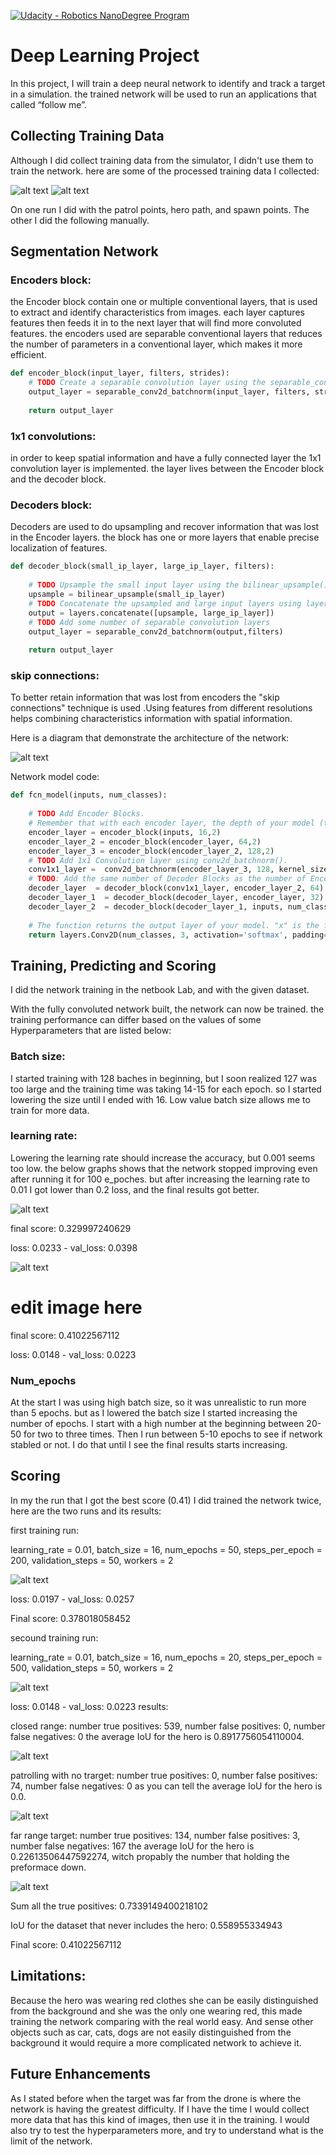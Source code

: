 [![Udacity - Robotics NanoDegree Program](https://s3-us-west-1.amazonaws.com/udacity-robotics/Extra+Images/RoboND_flag.png)](https://www.udacity.com/robotics)

# Deep Learning Project 

In this project, I will train a deep neural network to identify and track a target in a simulation. the trained network will be used to run an applications that called “follow me”.   

[image_0]: ./docs/misc/sim_screenshot.png
[image_1]: images/0_run1_cam1_00038.jpeg
[image_2]: images/1_run2_cam1_00004.jpeg
[image_3]: images/Diagram_2.png
[image_4]: images/test_5.PNG
[image_5]: images/test_5.PNG
[image_6]: images/test_(1).PNG
[image_7]: images/test_(2).PNG
[image_8]: images/test_nn.PNG
[image_9]: images/test_nn_1.PNG
[image_10]: images/test_nn_2.PNG



## Collecting Training Data ##
Although I did collect training data from the simulator, I didn't use them to train the network. here are some of the processed training data I collected:

![alt text][image_1] 
![alt text][image_2] 

On one run I did with the patrol points, hero path, and spawn points. The other I did the following manually.  

## Segmentation Network

### Encoders block:
the Encoder block contain one or multiple conventional layers, that is used to extract and identify characteristics from images. each layer captures features then feeds it in to the next layer that will find more convoluted features. 
the encoders used are separable conventional layers that reduces the number of parameters in a conventional layer, which makes it more efficient. 

```python
def encoder_block(input_layer, filters, strides):
    # TODO Create a separable convolution layer using the separable_conv2d_batchnorm() function.
    output_layer = separable_conv2d_batchnorm(input_layer, filters, strides)
  
    return output_layer
```

### 1x1 convolutions:
in order to keep spatial information and have a fully connected layer the 1x1 convolution layer is implemented. the layer lives between the Encoder block and the decoder block. 

### Decoders block:
Decoders are used to do upsampling and recover information that was lost in the Encoder layers. the block has one or more layers that enable precise localization of features.  

```python
def decoder_block(small_ip_layer, large_ip_layer, filters):
    
    # TODO Upsample the small input layer using the bilinear_upsample() function.
    upsample = bilinear_upsample(small_ip_layer)
    # TODO Concatenate the upsampled and large input layers using layers.concatenate
    output = layers.concatenate([upsample, large_ip_layer])
    # TODO Add some number of separable convolution layers
    output_layer = separable_conv2d_batchnorm(output,filters)
    
    return output_layer
```

### skip connections:
To better retain information that was lost from encoders the "skip connections" technique is used .Using features from different resolutions helps combining characteristics information with spatial information.

Here is a diagram that demonstrate the architecture of the network:

![alt text][image_3]

Network model code:

```python
def fcn_model(inputs, num_classes):
    
    # TODO Add Encoder Blocks. 
    # Remember that with each encoder layer, the depth of your model (the number of filters) increases.
    encoder_layer = encoder_block(inputs, 16,2)
    encoder_layer_2 = encoder_block(encoder_layer, 64,2)
    encoder_layer_3 = encoder_block(encoder_layer_2, 128,2)
    # TODO Add 1x1 Convolution layer using conv2d_batchnorm().
    conv1x1_layer =  conv2d_batchnorm(encoder_layer_3, 128, kernel_size=1, strides=1)
    # TODO: Add the same number of Decoder Blocks as the number of Encoder Blocks
    decoder_layer  = decoder_block(conv1x1_layer, encoder_layer_2, 64)
    decoder_layer_1  = decoder_block(decoder_layer, encoder_layer, 32)
    decoder_layer_2  = decoder_block(decoder_layer_1, inputs, num_classes)
    
    # The function returns the output layer of your model. "x" is the final layer obtained from the last decoder_block()
    return layers.Conv2D(num_classes, 3, activation='softmax', padding='same')(decoder_layer_2)
```

## Training, Predicting and Scoring ##
I did the network training in the netbook Lab, and with the given dataset. 

With the fully convoluted network built, the network can now be trained. the training performance can differ based on the values of some Hyperparameters that are listed below:


### Batch size:
I started training with 128 baches in beginning, but I soon realized 127 was too large and the training time was taking 14-15 for each epoch. so I started lowering the size until I ended with 16. Low value batch size allows me to train for more data. 

### learning rate:
Lowering the learning rate should increase the accuracy, but 0.001 seems too low. the below graphs shows that the network stopped improving even after running it for 100 e_poches. but after increasing the learning rate to 0.01 I got lower than 0.2 loss, and the final results got better. 


![alt text][image_4] 

final score: 0.329997240629

loss: 0.0233 - val_loss: 0.0398

![alt text][image_5] 

# edit image here

final score: 0.41022567112

loss: 0.0148 - val_loss: 0.0223

### Num_epochs
At the start I was using high batch size, so it was unrealistic to run more than 5 epochs. but as I lowered the batch size I started increasing the number of epochs. I start with a high number at the beginning between 20-50 for two to three times. Then I run between 5-10 epochs to see if network stabled or not. I do that until I see the final results starts increasing. 


## Scoring ##

In my the run that I got the best score (0.41) I did trained the network twice, here are the two runs and its results:

first training run:

learning_rate = 0.01,
batch_size = 16,
num_epochs = 50,
steps_per_epoch = 200,
validation_steps = 50,
workers = 2

![alt text][image_6] 

loss: 0.0197 - val_loss: 0.0257

Final score: 0.378018058452

secound training run:

learning_rate = 0.01,
batch_size = 16,
num_epochs = 20,
steps_per_epoch = 500,
validation_steps = 50,
workers = 2


![alt text][image_7] 

 loss: 0.0148 - val_loss: 0.0223
results:

closed range: number true positives: 539, number false positives: 0, number false negatives: 0
the average IoU for the hero is 0.8917756054110004. 

![alt text][image_9] 

patrolling with no trarget: number true positives: 0, number false positives: 74, number false negatives: 0
as you can tell the average IoU for the hero is 0.0.

![alt text][image_8] 

far range target: number true positives: 134, number false positives: 3, number false negatives: 167
the average IoU for the hero is 0.22613506447592274, witch propably the number that holding the preformace down.

![alt text][image_10] 


Sum all the true positives: 0.7339149400218102

IoU for the dataset that never includes the hero: 0.558955334943

Final score: 0.41022567112


## Limitations:
Because the hero was wearing red clothes she can be easily distinguished from the background and she was the only one wearing red, this made training the network comparing with the real world easy. And sense other objects such as car, cats, dogs are not easily distinguished from the background it would require a more complicated network to achieve it. 

## Future Enhancements
As I stated before when the target was far from the drone is where the network is having the greatest difficulty. If I have the time I would collect more data that has this kind of images, then use it in the training. I would also try to test the hyperparameters more, and try to understand what is the limit of the network. 

